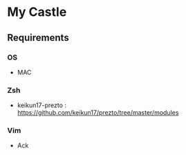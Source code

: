 # My Castle

## Requirements

### OS

* MAC

### Zsh

* keikun17-prezto : https://github.com/keikun17/prezto/tree/master/modules

### Vim

* Ack

